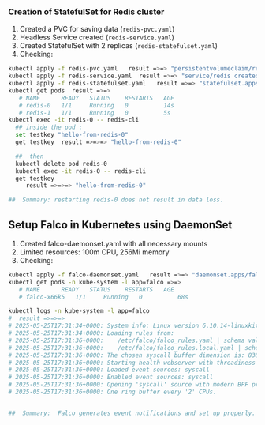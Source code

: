 ### Creation of StatefulSet for Redis cluster

1. Created a PVC for saving data (`redis-pvc.yaml`)
2. Headless Service created (`redis-service.yaml`)
3. Created StatefulSet with 2 replicas (`redis-statefulset.yaml`)
4. Checking:

```bash command that i used
kubectl apply -f redis-pvc.yaml   result =>=> "persistentvolumeclaim/redis-data created"
kubectl apply -f redis-service.yaml  result =>=> "service/redis created"
kubectl apply -f redis-statefulset.yaml   result =>=> "statefulset.apps/redis created"
kubectl get pods  result =>=>
   # NAME      READY   STATUS    RESTARTS   AGE
   # redis-0   1/1     Running   0          14s
   # redis-1   1/1     Running   0          5s
kubectl exec -it redis-0 -- redis-cli
  ## inside the pod :
  set testkey "hello-from-redis-0"
  get testkey  result =>=>=> "hello-from-redis-0"

  ##  then
  kubectl delete pod redis-0
  kubectl exec -it redis-0 -- redis-cli
  get testkey
     result =>=>=> "hello-from-redis-0"

##  Summary: restarting redis-0 does not result in data loss.
```

## Setup Falco in Kubernetes using DaemonSet

1. Created falco-daemonset.yaml with all necessary mounts
2. Limited resources: 100m CPU, 256Mi memory
3. Checking:

```bash command that i used
kubectl apply -f falco-daemonset.yaml   result =>=> "daemonset.apps/falco created"
kubectl get pods -n kube-system -l app=falco =>=>
   # NAME      READY   STATUS    RESTARTS   AGE
   # falco-x66k5   1/1     Running   0          68s

kubectl logs -n kube-system -l app=falco
#  result =>=>=>
# 2025-05-25T17:31:34+0000: System info: Linux version 6.10.14-linuxkit (root@buildkitsandbox) (gcc (Alpine 13.2.    1_git20240309) 13.2.1 20240309, GNU ld (GNU Binutils) 2.42) #1 SMP Mon Feb 24 16:35:16 UTC 2025
# 2025-05-25T17:31:34+0000: Loading rules from:
# 2025-05-25T17:31:36+0000:    /etc/falco/falco_rules.yaml | schema validation: ok
# 2025-05-25T17:31:36+0000:    /etc/falco/falco_rules.local.yaml | schema validation: none
# 2025-05-25T17:31:36+0000: The chosen syscall buffer dimension is: 8388608 bytes (8 MBs)
# 2025-05-25T17:31:36+0000: Starting health webserver with threadiness 8, listening on 0.0.0.0:8765
# 2025-05-25T17:31:36+0000: Loaded event sources: syscall
# 2025-05-25T17:31:36+0000: Enabled event sources: syscall
# 2025-05-25T17:31:36+0000: Opening 'syscall' source with modern BPF probe.
# 2025-05-25T17:31:36+0000: One ring buffer every '2' CPUs.


##  Summary:  Falco generates event notifications and set up properly.
```
